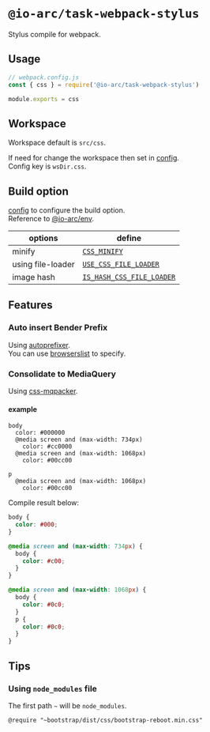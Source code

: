 # `@io-arc/task-webpack-stylus`

Stylus compile for webpack.

## Usage

```javascript
// webpack.config.js
const { css } = require('@io-arc/task-webpack-stylus')

module.exports = css
```

## Workspace

Workspace default is `src/css`.

If need for change the workspace then set in [config](https://www.npmjs.com/package/node-config).  
Config key is `wsDir.css`.

## Build option

[config](https://www.npmjs.com/package/node-config) to configure the build option.  
Reference to [@io-arc/env](https://github.com/io-arc/io-arc/tree/master/packages/env).

| options           | define                                                                                              |
| ----------------- | --------------------------------------------------------------------------------------------------- |
| minify            | [`CSS_MINIFY`](https://github.com/io-arc/io-arc/tree/master/packages/env#css_minify)                            |
| using file-loader | [`USE_CSS_FILE_LOADER`](https://github.com/io-arc/io-arc/tree/master/packages/env#use_css_file_loader)          |
| image hash        | [`IS_HASH_CSS_FILE_LOADER`](https://github.com/io-arc/io-arc/tree/master/packages/env#use_hash_css_file_loader) |

## Features

### Auto insert Bender Prefix

Using [autoprefixer](https://autoprefixer.github.io/).  
You can use [browserslist](https://github.com/ai/browserslist) to specify.

### Consolidate to MediaQuery

Using [css-mqpacker](https://github.com/hail2u/node-css-mqpacker).

#### example

```stylus
body
  color: #000000
  @media screen and (max-width: 734px)
    color: #cc0000
  @media screen and (max-width: 1068px)
    color: #00cc00

p
  @media screen and (max-width: 1068px)
    color: #00cc00
```

Compile result below:

```css
body {
  color: #000;
}

@media screen and (max-width: 734px) {
  body {
    color: #c00;
  }
}

@media screen and (max-width: 1068px) {
  body {
    color: #0c0;
  }
  p {
    color: #0c0;
  }
}
```

## Tips

### Using `node_modules` file

The first path `~` will be `node_modules`.

```stylus
@require "~bootstrap/dist/css/bootstrap-reboot.min.css"
```
